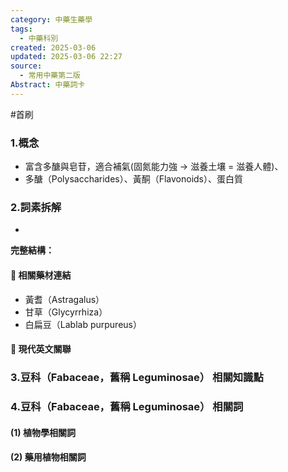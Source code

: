 ```yaml
---
category: 中藥生藥學
tags:
  - 中藥科別
created: 2025-03-06
updated: 2025-03-06 22:27
source:
  - 常用中藥第二版
Abstract: 中藥詞卡
---
```

#首刷
### 1.概念
- 富含多醣與皂苷，適合補氣(固氮能力強 → 滋養土壤 = 滋養人體)、
- 多醣（Polysaccharides）、黃酮（Flavonoids）、蛋白質

### 2.詞素拆解
- 

**完整結構：**


#### 📌 相關藥材連結

- 黃耆（Astragalus）
- 甘草（Glycyrrhiza）
- 白扁豆（Lablab purpureus）


#### 🌿 現代英文關聯




### 3.豆科（Fabaceae，舊稱 Leguminosae） 相關知識點



### 4.豆科（Fabaceae，舊稱 Leguminosae） 相關詞
#### (1) 植物學相關詞




#### (2) 藥用植物相關詞

